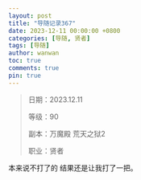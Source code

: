 ```yaml
---
layout: post
title: "导随记录367"
date: 2023-12-11 00:00:00 +0800
categories: [导随, 贤者]
tags: [导随]
author: wanwan
toc: true
comments: true
pin: true
---
```

> 日期：2023.12.11
>
> 等级：90
>
> 副本：万魔殿 荒天之狱2
>
> 职业：贤者

本来说不打了的 结果还是让我打了一把。